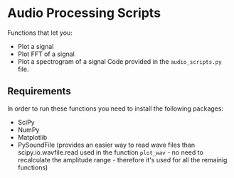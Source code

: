 # Audio Processing Scripts
Functions that let you:
* Plot a signal
* Plot FFT of a signal
* Plot a spectrogram of a signal
Code provided in the `audio_scripts.py` file.
## Requirements
In order to run these functions you need to install the following packages:
* SciPy
* NumPy
* Matplotlib
* PySoundFile (provides an easier way to read wave files than scipy.io.wavfile.read used in the function `plot_wav` - no need to recalculate the amplitude range - therefore it's used for all the remainig functions)
